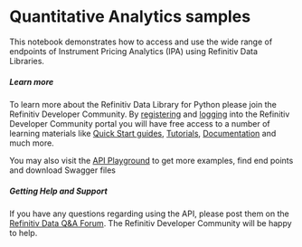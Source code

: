 # Quantitative Analytics samples

This notebook demonstrates how to access and use the wide range of endpoints of Instrument Pricing Analytics (IPA) using Refinitiv Data Libraries.

##### Learn more

To learn more about the Refinitiv Data Library for Python please join the Refinitiv Developer Community. By [registering](https://developers.refinitiv.com/iam/register) and [logging](https://developers.refinitiv.com/content/devportal/en_us/initCookie.html) into the Refinitiv Developer Community portal you will have free access to a number of learning materials like 
 [Quick Start guides](https://developers.refinitiv.com/en/api-catalog/refinitiv-data-platform/refinitiv-data-library-for-python/quick-start), 
 [Tutorials](https://developers.refinitiv.com/en/api-catalog/refinitiv-data-platform/refinitiv-data-library-for-python/tutorials), 
 [Documentation](https://developers.refinitiv.com/en/api-catalog/refinitiv-data-platform/refinitiv-data-library-for-python/documentation)
 and much more.

You may also visit the [API Playground](https://apidocs.refinitiv.com/Apps/ApiDocs) to get more examples, find  end points and download Swagger files

##### Getting Help and Support

If you have any questions regarding using the API, please post them on 
the [Refinitiv Data Q&A Forum](https://community.developers.refinitiv.com/spaces/321/index.html). 
The Refinitiv Developer Community will be happy to help.
